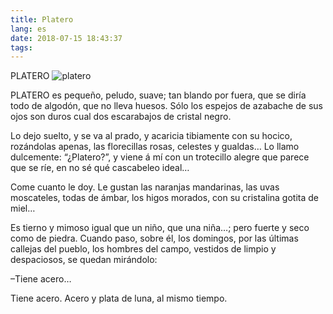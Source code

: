 ```yaml
---
title: Platero
lang: es
date: 2018-07-15 18:43:37
tags:
---
```


PLATERO
![platero](platero.jpg)

PLATERO es pequeño, peludo, suave; tan blando por fuera, que se diría todo de algodón, que no lleva huesos. Sólo los espejos de azabache de sus ojos son duros cual dos escarabajos de cristal negro.

Lo dejo suelto, y se va al prado, y acaricia tibiamente con su hocico, rozándolas apenas, las florecillas rosas, celestes y gualdas… Lo llamo dulcemente: “¿Platero?”, y viene á mí con un trotecillo alegre que parece que se ríe, en no sé qué cascabeleo ideal…

Come cuanto le doy. Le gustan las naranjas mandarinas, las uvas moscateles, todas de ámbar, los higos morados, con su cristalina gotita de miel…

Es tierno y mimoso igual que un niño, que una niña…; pero fuerte y seco como de piedra. Cuando paso, sobre él, los domingos, por las últimas callejas del pueblo, los hombres del campo, vestidos de limpio y despaciosos, se quedan mirándolo:

–Tiene acero…

Tiene acero. Acero y plata de luna, al mismo tiempo.
